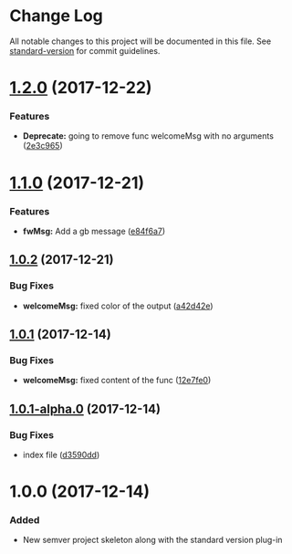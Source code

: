 # Change Log

All notable changes to this project will be documented in this file. See [standard-version](https://github.com/conventional-changelog/standard-version) for commit guidelines.

<a name="1.2.0"></a>
# [1.2.0](https://github.com/AAMLLe/SecondSemVer/compare/v1.1.0...v1.2.0) (2017-12-22)


### Features

* **Deprecate:** going to remove func welcomeMsg with no arguments ([2e3c965](https://github.com/AAMLLe/SecondSemVer/commit/2e3c965))



<a name="1.1.0"></a>
# [1.1.0](https://github.com/AAMLLe/SecondSemVer/compare/v1.0.2...v1.1.0) (2017-12-21)


### Features

* **fwMsg:** Add a gb message ([e84f6a7](https://github.com/AAMLLe/SecondSemVer/commit/e84f6a7))



<a name="1.0.2"></a>
## [1.0.2](https://github.com/AAMLLe/SecondSemVer/compare/v1.0.1...v1.0.2) (2017-12-21)


### Bug Fixes

* **welcomeMsg:** fixed color of the output ([a42d42e](https://github.com/AAMLLe/SecondSemVer/commit/a42d42e))



<a name="1.0.1"></a>
## [1.0.1](https://github.com/AAMLLe/SecondSemVer/compare/v1.0.1-alpha.0...v1.0.1) (2017-12-14)


### Bug Fixes

* **welcomeMsg:** fixed content of the func ([12e7fe0](https://github.com/AAMLLe/SecondSemVer/commit/12e7fe0))



<a name="1.0.1-alpha.0"></a>
## [1.0.1-alpha.0](https://github.com/AAMLLe/SecondSemVer/compare/v1.0.0...v1.0.1-alpha.0) (2017-12-14)


### Bug Fixes

* index file ([d3590dd](https://github.com/AAMLLe/SecondSemVer/commit/d3590dd))



<a name="1.0.0"></a>
# 1.0.0 (2017-12-14)

### Added
- New semver project skeleton along with the standard version plug-in
